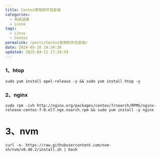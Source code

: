 ```yaml
---
title: Centos常用软件包安装
categories:
  - 系统运维
  - Linux
tags:
  - Linux
  - Centos
permalink: /posts/Centos常用软件包安装/
date: 2024-05-16 14:34:36
updated: 2025-04-11 17:24:54
---
```

### 1、htop

```shell
sudo yum install epel-release -y && sudo yum install htop -y
```

### 2、nginx

```shell
sudo rpm -ivh http://nginx.org/packages/centos/7/noarch/RPMS/nginx-release-centos-7-0.el7.ngx.noarch.rpm && sudo yum install -y nginx
```

# 3、nvm

```shell
curl -o- https://raw.githubusercontent.com/nvm-sh/nvm/v0.40.2/install.sh | bash
```